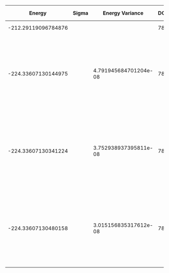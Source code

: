 | Energy              | Sigma | Energy Variance       | DOF | Method                                                                                                     | Data Repository |
| ------------------- | ----- | --------------------- | --- | ---------------------------------------------------------------------------------------------------------- | --------------- |
| -212.29119096784876 |       |                       | 78  | Mean field energy                                                                                          |                 |
| -224.33607130144975 |       | 4.791945684701204e-08 | 78  | DMRG (bond dimension 310) using fork tensor product states with U(1) symmetries for charge and spin sector |                 |
| -224.33607130341224 |       | 3.752938937395811e-08 | 78  | DMRG (bond dimension 330) using fork tensor product states with U(1) symmetries for charge and spin sector |                 |
| -224.33607130480158 |       | 3.015156835317612e-08 | 78  | DMRG (bond dimension 350) using fork tensor product states with U(1) symmetries for charge and spin sector |                 |

